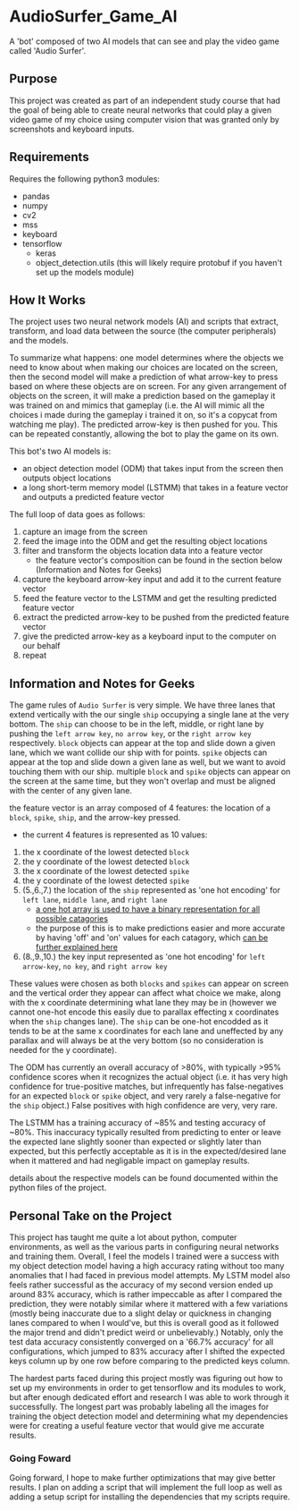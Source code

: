# AudioSurfer_Game_AI
A 'bot' composed of two AI models that can see and play the video game called 'Audio Surfer'. 

## Purpose
This project was created as part of an independent study course that had the goal of being able to create neural networks that could play a given video game of my choice using computer vision that was granted only by screenshots and keyboard inputs. 

## Requirements
Requires the following python3 modules:
* pandas
* numpy
* cv2
* mss
* keyboard
* tensorflow
  * keras
  * object_detection.utils (this will likely require protobuf if you haven't set up the models module)

## How It Works
The project uses two neural network models (AI) and scripts that extract, transform, and load data between the source (the computer peripherals) and the models. 

To summarize what happens: one model determines where the objects we need to know about when making our choices are located on the screen, then the second model will make a prediction of what arrow-key to press based on where these objects are on screen. For any given arrangement of objects on the screen, it will make a prediction based on the gameplay it was trained on and mimics that gameplay (i.e. the AI will mimic all the choices i made during the gameplay i trained it on, so it's a copycat from watching me play). The predicted arrow-key is then pushed for you. This can be repeated constantly, allowing the bot to play the game on its own.

This bot's two AI models is: 
* an object detection model (ODM) that takes input from the screen then outputs object locations
* a long short-term memory model (LSTMM) that takes in a feature vector and outputs a predicted feature vector

The full loop of data goes as follows:
1. capture an image from the screen
2. feed the image into the ODM and get the resulting object locations
3. filter and transform the objects location data into a feature vector
   * the feature vector's composition can be found in the section below (Information and Notes for Geeks)
4. capture the keyboard arrow-key input and add it to the current feature vector
5. feed the feature vector to the LSTMM and get the resulting predicted feature vector
6. extract the predicted arrow-key to be pushed from the predicted feature vector
7. give the predicted arrow-key as a keyboard input to the computer on our behalf
8. repeat

## Information and Notes for Geeks
The game rules of `Audio Surfer` is very simple. We have three lanes that extend vertically with the our single `ship` occupying a single lane at the very bottom. The `ship` can choose to be in the left, middle, or right lane by pushing the `left arrow key`, `no arrow key`, or the `right arrow key` respectively. `block` objects can appear at the top and slide down a given lane, which we want collide our ship with for points. `spike` objects can appear at the top and slide down a given lane as well, but we want to avoid touching them with our ship. multiple `block` and `spike` objects can appear on the screen at the same time, but they won't overlap and must be aligned with the center of any given lane.

the feature vector is an array composed of 4 features: the location of a `block`, `spike`, `ship`, and the arrow-key pressed. 
*  the current 4 features is represented as 10 values:
1. the x coordinate of the lowest detected `block`
2. the y coordinate of the lowest detected `block`
3. the x coordinate of the lowest detected `spike`
4. the y coordinate of the lowest detected `spike`
5. (5.,6.,7.) the location of the `ship` represented as 'one hot encoding' for `left lane`, `middle lane`, and `right lane`
   * [a one hot array is used to have a binary representation for all possible catagories](https://en.wikipedia.org/wiki/One-hot)
   * the purpose of this is to make predictions easier and more accurate by having 'off' and 'on' values for each catagory, which [can be further explained here](https://machinelearningmastery.com/why-one-hot-encode-data-in-machine-learning/)
8. (8.,9.,10.) the key input represented as 'one hot encoding' for `left arrow-key`, `no key`, and `right arrow key`

These values were chosen as both `blocks` and `spikes` can appear on screen and the vertical order they appear can affect what choice we make, along with the x coordinate determining what lane they may be in (however we cannot one-hot encode this easily due to parallax effecting x coordinates when the `ship` changes lane). The `ship` can be one-hot encodded as it tends to be at the same x coordinates for each lane and uneffected by any parallax and will always be at the very bottom (so no consideration is needed for the y coordinate).

The ODM has currently an overall accuracy of >80%, with typically >95% confidence scores when it recognizes the actual object (i.e. it has very high confidence for true-positive matches, but infrequently has false-negatives for an expected `block` or `spike` object, and very rarely a false-negative for the `ship` object.) False positives with high confidence are very, very rare.

The LSTMM has a training accuracy of ~85% and testing accuracy of ~80%. This inaccuracy typically resulted from predicting to enter or leave the expected lane slightly sooner than expected or slightly later than expected, but this perfectly acceptable as it is in the expected/desired lane when it mattered and had negligable impact on gameplay results.

details about the respective models can be found documented within the python files of the project.

## Personal Take on the Project
This project has taught me quite a lot about python, computer environments, as well as the various parts in configuring neural networks and training them. Overall, I feel the models I trained were a success with my object detection model having a high accuracy rating without too many anomalies that I had faced in previous model attempts. My LSTM model also feels rather successful as the accuracy of my second version ended up around 83% accuracy, which is rather impeccable as after I compared the prediction, they were notably similar where it mattered with a few variations (mostly being inaccurate due to a slight delay or quickness in changing lanes compared to when I would've, but this is overall good as it followed the major trend and didn't predict weird or unbelievably.) Notably, only the test data accuracy consistently converged on a '66.7% accuracy' for all configurations, which jumped to 83% accuracy after I shifted the expected keys column up by one row before comparing to the predicted keys column. 

The hardest parts faced during this project mostly was figuring out how to set up my environments in order to get tensorflow and its modules to work, but after enough dedicated effort and research I was able to work through it successfully. The longest part was probably labeling all the images for training the object detection model and determining what my dependencies were for creating a useful feature vector that would give me accurate results. 

### Going Foward
Going forward, I hope to make further optimizations that may give better results. I plan on adding a script that will implement the full loop as well as adding a setup script for installing the dependencies that my scripts require.
